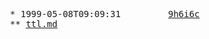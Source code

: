 <pre>
  * 1999-05-08T09:09:31&#x0009;&#x0009;<a href="../../../../../../bytime/6-b/9/h/6/i/6/c/org/w3/1999/02/22-rdf-syntax-ns">9h6i6c</a>
  ** <a href="../../../../../../bytime/6-b/9/h/6/i/6/c/org/w3/1999/02/22-rdf-syntax-ns/ttl.md">ttl.md</a>
</pre>
